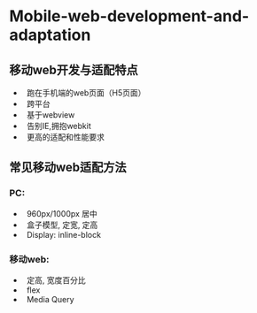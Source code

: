 # Mobile-web-development-and-adaptation

## 移动web开发与适配特点
*   跑在手机端的web页面（H5页面）
*   跨平台
*   基于webview
*   告别IE,拥抱webkit
*   更高的适配和性能要求

## 常见移动web适配方法

### PC:
*   960px/1000px 居中
*   盒子模型, 定宽, 定高
*   Display: inline-block
### 移动web:
*   定高, 宽度百分比
*   flex
*   Media Query
